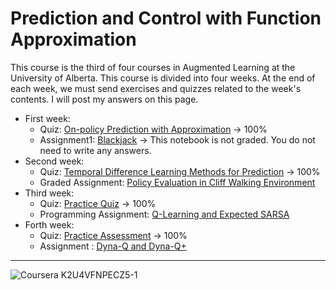 
# Prediction and Control with Function Approximation


This course is the third of four courses in Augmented Learning at the University of Alberta. This course is divided into four weeks. At the end of each week, we must send exercises and quizzes related to the week's contents. I will post my answers on this page.

- First week:
  - Quiz: <a href="https://user-images.githubusercontent.com/47760229/197871577-43c75c73-a093-4637-8b1b-64448e1bc720.png">On-policy Prediction with Approximation</a> $\rightarrow$ 100%
  - Assignment1: <a href="https://github.com/arashsajjadi/reinforcement-learning/blob/main/University%20of%20Alberta/Sample-based%20Learning%20Methods/Week1/Blackjack.ipynb">Blackjack</a> $\rightarrow$ This notebook is not graded. You do not need to write any answers.
- Second week:
  - Quiz:  <a href="https://user-images.githubusercontent.com/47760229/195642841-48022332-976f-42cb-8171-db1cb552cae0.png">Temporal Difference Learning Methods for Prediction</a> $\rightarrow$ 100%
  - Graded Assignment: <a href="https://github.com/arashsajjadi/reinforcement-learning/blob/main/University%20of%20Alberta/Sample-based%20Learning%20Methods/Week2/assignment.ipynb">Policy Evaluation in Cliff Walking Environment</a>
- Third week:
  - Quiz: <a href="https://user-images.githubusercontent.com/47760229/195998359-27c0994b-5599-4256-b1ec-2bca5c7afcff.png">Practice Quiz</a> $\rightarrow$ 100%
  - Programming Assignment: <a href="https://github.com/arashsajjadi/reinforcement-learning/blob/main/University%20of%20Alberta/Sample-based%20Learning%20Methods/Week3/assignment.ipynb">Q-Learning and Expected SARSA</a> 
- Forth week:
  - Quiz: <a href="https://user-images.githubusercontent.com/47760229/196954269-a856cdce-90e0-42c8-bffc-3cb64a7256dd.png">Practice Assessment</a> $\rightarrow$ 100%
  - Assignment : <a href="https://github.com/arashsajjadi/reinforcement-learning/blob/main/University%20of%20Alberta/Sample-based%20Learning%20Methods/Week4/assignment.ipynb">Dyna-Q and Dyna-Q+</a>
------------------

![Coursera K2U4VFNPECZ5-1](https://user-images.githubusercontent.com/47760229/196968714-1945c045-42d1-4e7a-a9e0-658ebb6c8f2b.jpg)
